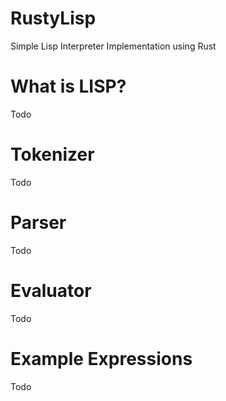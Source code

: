 # RustyLisp
Simple Lisp Interpreter Implementation using Rust

# What is LISP?

Todo

# Tokenizer

Todo

# Parser

Todo

# Evaluator

Todo

# Example Expressions

Todo
